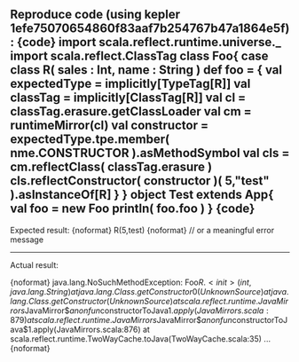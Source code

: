 Reproduce code (using kepler 1efe75070654860f83aaf7b254767b47a1864e5f):
{code}
import scala.reflect.runtime.universe._
import scala.reflect.ClassTag
class Foo{
  case class R(
    sales : Int,
    name : String
  )
 def foo = {
  val expectedType = implicitly[TypeTag[R]]
  val classTag = implicitly[ClassTag[R]]
  val cl = classTag.erasure.getClassLoader
  val cm = runtimeMirror(cl)
  val constructor = expectedType.tpe.member( nme.CONSTRUCTOR ).asMethodSymbol
  val cls = cm.reflectClass( classTag.erasure )
  cls.reflectConstructor( constructor )( 5,"test" ).asInstanceOf[R]
 }
}
object Test extends App{
  val foo = new Foo
  println( foo.foo )
}
{code}
--------------

Expected result:
{noformat}
R(5,test)
{noformat}
// or a meaningful error message

---------------

Actual result:

{noformat}
java.lang.NoSuchMethodException: Foo$R.<init>(int, java.lang.String)
        at java.lang.Class.getConstructor0(Unknown Source)
        at java.lang.Class.getConstructor(Unknown Source)
        at scala.reflect.runtime.JavaMirrors$JavaMirror$$anonfun$constructorToJava$1.apply(JavaMirrors.scala:879)
        at scala.reflect.runtime.JavaMirrors$JavaMirror$$anonfun$constructorToJava$1.apply(JavaMirrors.scala:876)
        at scala.reflect.runtime.TwoWayCache.toJava(TwoWayCache.scala:35)
...
{noformat}

